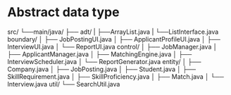 # Abstract data type
src/
└──main/java/
    ├──
    adt/
        |   ├──ArrayList.java
        |   └──ListInterface.java
    boundary/
        │   ├── JobPostingUI.java
        │   ├── ApplicantProfileUI.java
        │   ├── InterviewUI.java
        │   └── ReportUI.java
    control/
        │   ├── JobManager.java
        │   ├── ApplicantManager.java
        │   ├── MatchingEngine.java
        │   ├── InterviewScheduler.java
        │   └── ReportGenerator.java
    entity/
        │   ├── Company.java
        │   ├── JobPosting.java
        │   ├── Student.java
        │   ├── SkillRequirement.java
        │   ├── SkillProficiency.java
        │   ├── Match.java
        │   └── Interview.java
    util/
            └── SearchUtil.java